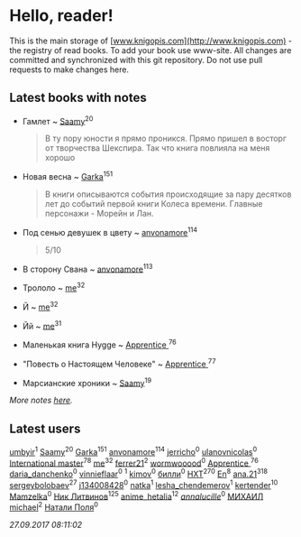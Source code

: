 # Hello, reader!
This is the main storage of [www.knigopis.com](http://www.knigopis.com) - the registry of read books.
To add your book use www-site. All changes are committed and synchronized with this git repository.
Do not use pull requests to make changes here.


## Latest books with notes
* Гамлет ~ [Saamy](users/115/115226508-vkontakte)<sup>20</sup>
    > В ту пору юности я прямо проникся. Прямо пришел в восторг от творчества Шекспира. Так что книга повлияла на меня хорошо

* Новая весна ~ [Garka](users/115/115753719718250012620-google)<sup>151</sup>
    > В книги описываются события происходящие за пару десятков лет до событий первой книги Колеса времени. Главные персонажи - Морейн и Лан.

* Под сенью девушек в цвету ~ [anvonamore](users/595/5957175-vkontakte)<sup>114</sup>
    > 5/10

* В сторону Свана ~ [anvonamore](users/595/5957175-vkontakte)<sup>113</sup>

* Трололо ~ [me](users/381/381417697-yandex)<sup>32</sup>

* Й ~ [me](users/381/381417697-yandex)<sup>32</sup>

* Йй ~ [me](users/381/381417697-yandex)<sup>31</sup>

* Маленькая книга Hygge ~ [Apprentice ](users/528/52821952-vkontakte)<sup>76</sup>

* "Повесть о Настоящем Человеке" ~ [Apprentice ](users/528/52821952-vkontakte)<sup>77</sup>

* Марсианские хроники ~ [Saamy](users/115/115226508-vkontakte)<sup>19</sup>


_More notes [here](latest_books_with_notes.md)._


## Latest users
[umbyir](users/323/3236857935-instagram)<sup>1</sup> 
[Saamy](users/115/115226508-vkontakte)<sup>20</sup> 
[Garka](users/115/115753719718250012620-google)<sup>151</sup> 
[anvonamore](users/595/5957175-vkontakte)<sup>114</sup> 
[jerricho](users/449/44943214-vkontakte)<sup>0</sup> 
[ulanovnicolas](users/108/10879683-vkontakte)<sup>0</sup> 
[International master](users/741/74140988-vkontakte)<sup>78</sup> 
[me](users/381/381417697-yandex)<sup>32</sup> 
[ferrer21](users/103/103504105-vkontakte)<sup>2</sup> 
[wormwooood](users/317/317597785-vkontakte)<sup>0</sup> 
[Apprentice ](users/528/52821952-vkontakte)<sup>76</sup> 
[daria_danchenko](users/167/167284416-vkontakte)<sup>0</sup> 
[vinnieflaar](users/477/4772898-vkontakte)<sup>0</sup> 
[](users/362/362561757-vkontakte)<sup>1</sup> 
[kimov](users/104/104392818617109316677-google)<sup>0</sup> 
[билли](users/135/135790750-vkontakte)<sup>0</sup> 
[HXT](users/100/100002563462782-facebook)<sup>270</sup> 
[En](users/333/333646551-vkontakte)<sup>8</sup> 
[ana.21](users/107/107655526900000657481-google)<sup>318</sup> 
[sergeybolobaev](users/379/37918255-vkontakte)<sup>27</sup> 
[j134008428](users/134/134008428-vkontakte)<sup>0</sup> 
[natka](users/114/114246620366322246593-googleplus)<sup>1</sup> 
[lesha_chendemerov](users/191/191814494-vkontakte)<sup>1</sup> 
[kertender](users/228/228182315-vkontakte)<sup>10</sup> 
[Mamzelka](users/900/90087750-vkontakte)<sup>0</sup> 
[Ник Литвинов](users/241/241974816-vkontakte)<sup>125</sup> 
[anime_hetalia](users/137/137961387-vkontakte)<sup>12</sup> 
[_annalucille_](users/305/3052811375-instagram)<sup>0</sup> 
[МИХАИЛ michael](users/140/14017304233624657357-mailru)<sup>2</sup> 
[Натали Поля](users/223/223425623-vkontakte)<sup>0</sup> 


_27.09.2017 08:11:02_
